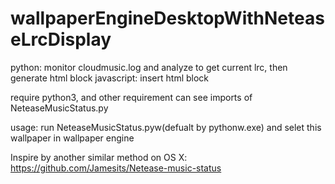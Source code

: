# wallpaperEngineDesktopWithNeteaseLrcDisplay

python: monitor cloudmusic.log and analyze to get current lrc, then generate html block
javascript: insert html block

require python3, and other requirement can see imports of NeteaseMusicStatus.py

usage:
run NeteaseMusicStatus.pyw(defualt by pythonw.exe) and selet this wallpaper in wallpaper engine

Inspire by another similar method on OS X: https://github.com/Jamesits/Netease-music-status
